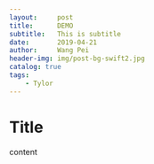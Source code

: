```yaml
---
layout:     post
title:      DEMO
subtitle:   This is subtitle
date:       2019-04-21
author:     Wang Pei
header-img: img/post-bg-swift2.jpg
catalog: true
tags:
    - Tylor
---
```



# Title

content
